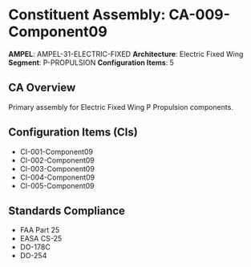 # Constituent Assembly: CA-009-Component09

**AMPEL**: AMPEL-31-ELECTRIC-FIXED
**Architecture**: Electric Fixed Wing
**Segment**: P-PROPULSION
**Configuration Items**: 5

## CA Overview
Primary assembly for Electric Fixed Wing P Propulsion components.

## Configuration Items (CIs)
- CI-001-Component09
- CI-002-Component09
- CI-003-Component09
- CI-004-Component09
- CI-005-Component09

## Standards Compliance
- FAA Part 25
- EASA CS-25
- DO-178C
- DO-254
